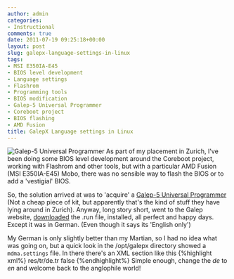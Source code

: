 ```yaml
---
author: admin
categories:
- Instructional
comments: true
date: 2011-07-19 09:25:18+00:00
layout: post
slug: galepx-language-settings-in-linux
tags:
- MSI E350IA-E45
- BIOS level development
- Language settings
- Flashrom
- Programming tools
- BIOS modification
- Galep-5 Universal Programmer
- Coreboot project
- BIOS flashing
- AMD Fusion
title: GalepX Language settings in Linux
---
```



![Galep-5 Universal Programmer](http://www.conitec.net/images/g5medium.jpg) As part of my placement in Zurich, I've been doing some BIOS level development around the Coreboot project, working with Flashrom and other tools, but with a particular AMD Fusion (MSI E350IA-E45) Mobo, there was no sensible way to flash the BIOS or to add a 'vestigial' BIOS.

So, the solution arrived at was to 'acquire' a [Galep-5 Universal Programmer](http://www.conitec.net/english/galep5.php) (Not a cheap piece of kit, but apparently that's the kind of stuff they have lying around in Zurich). Anyway, long story short, went to the Galep website, [downloaded](http://www.conitec.net/english/software.php) the .run file, installed, all perfect and happy days. Except it was in German. (Even though it says its 'English only')

My German is only slightly better than my Martian, so I had no idea what was going on, but a quick look in the /opt/galepx directory showed a `mdma.settings` file. In there there's an XML section like this
{%highlight xml%}
        res/tr/de.tr
        false
{%endhighlight%}
Simple enough, change the _de_ to _en_ and welcome back to the anglophile world!
